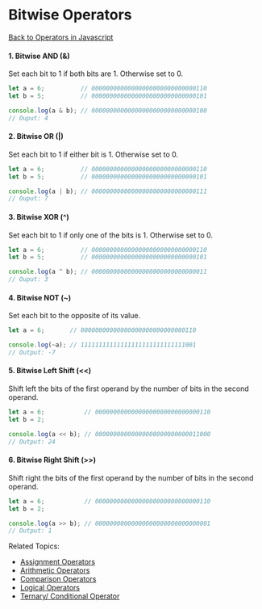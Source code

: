 # Bitwise Operators
[Back to Operators in Javascript](../README.md#operators-in-javascript)


#### 1. Bitwise AND (&)
Set each bit to 1 if both bits are 1. Otherwise set to 0.
```js
let a = 6;          // 00000000000000000000000000000110
let b = 5;          // 00000000000000000000000000000101

console.log(a & b); // 00000000000000000000000000000100
// Ouput: 4
```

#### 2. Bitwise OR (|)
Set each bit to 1 if either bit is 1. Otherwise set to 0.
```js
let a = 6;          // 00000000000000000000000000000110
let b = 5;          // 00000000000000000000000000000101

console.log(a | b); // 00000000000000000000000000000111
// Ouput: 7
```

#### 3. Bitwise XOR (^)
Set each bit to 1 if only one of the bits is 1. Otherwise set to 0.
```js
let a = 6;          // 00000000000000000000000000000110
let b = 5;          // 00000000000000000000000000000101

console.log(a ^ b); // 00000000000000000000000000000011
// Ouput: 3
```

#### 4. Bitwise NOT (~)
Set each bit to the opposite of its value.
```js
let a = 6;       // 00000000000000000000000000000110

console.log(~a); // 11111111111111111111111111111001
// Output: -7
```

#### 5. Bitwise Left Shift (<<)
Shift left the bits of the first operand by the number of bits in the second operand.
```js
let a = 6;           // 00000000000000000000000000000110
let b = 2;

console.log(a << b); // 00000000000000000000000000011000
// Output: 24
```

#### 6. Bitwise Right Shift (>>)
Shift right the bits of the first operand by the number of bits in the second operand.
```js
let a = 6;           // 00000000000000000000000000000110
let b = 2;

console.log(a >> b); // 00000000000000000000000000000001
// Output: 1
```


Related Topics:
- [Assignment Operators](1.Assignment_Operators/README.md#assignment-operators)
- [Arithmetic Operators](2.Arithmetic_Operators/README.md#arithmetic-operators)
- [Comparison Operators](3.Comparison_Operators/README.md#comparison-operators)
- [Logical Operators](5.Logical_Operators/README.md#logical-operators)
- [Ternary/ Conditional Operator](6.Ternary_Operators/README.md#ternary-operator)